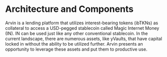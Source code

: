 # Architecture and Components

Arvin is a lending platform that utilizes interest-bearing tokens (ibTKNs) as collateral to access a USD-pegged stablecoin called Magic Internet Money (IN). IN can be used just like any other conventional stablecoin. In the current landscape, there are numerous assets, like yVaults, that have capital locked in without the ability to be utilized further. Arvin presents an opportunity to leverage these assets and put them to productive use.
